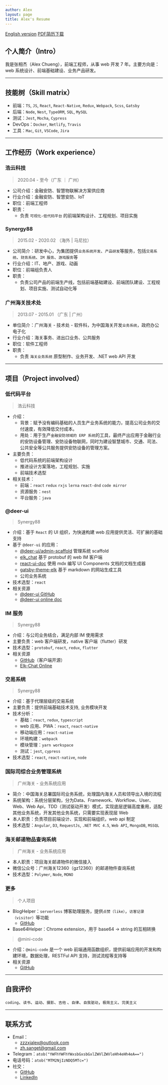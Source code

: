 ```yaml
---
author: Alex
layout: page
title: Alex's Resume
---
```


<escape>

  <div class="no-print simple-nav">
    <a href="/resume_en" class="mr20">English version</a>
    <a href="https://cdn.jsdelivr.net/gh/SANGET/resource@master/files/resume.pdf">PDF简历下载</a>
  </div>

</escape>

## 个人简介（Intro）

我是张相杰（Alex Chueng），前端工程师，从事 web 开发 7 年。主要方向是：web 系统设计、前端基础建设、业务产品研发。

------

## 技能树（Skill matrix）

- 前端：`TS`, `JS`, `React`, `React-Native`, `Redux`, `Webpack`, `Scss`, `Gatsby`
- 后端：`Node`, `Nest`, `TypeORM`, `SQL`, `MySQL`
- 测试：`Jest`, `Mocha`, `Cypress`
- DevOps：`Docker`, `Netlify`, `Travis`
- 工具：`Mac`, `Git`, `VSCode`, `Jira`

------

## 工作经历（Work experience）

### 浩云科技

> 2020.04 - 至今（广东 ｜ 广州）

- 公司介绍：金融安防、智慧物联解决方案供应商
- 行业介绍：金融安防、智慧安防、IoT
- 职位：前端工程师
- 职责：
  - 负责 `可视化-低代码平台` 的前端架构设计、工程规划、项目实施

### Synergy88

> 2015.02 - 2020.02 （海外 | 马尼拉）

- 公司简介：研发中心，为集团提供`业务系统开发`、`产品研发`等服务，包括`交易系统`、`财务系统`、`IM 服务`、`游戏服务`等
- 行业介绍：IT、地产、游戏、动画
- 职位：前端组负责人
- 职责：
  - 负责公司产品的前端生产线，包括前端基础建设、前端团队建设、工程规划、项目实施、测试自动化等

### 广州海关技术处

> 2013.07 - 2015.01 （广东 | 广州）

- 单位简介：广州海关 - 技术处 - 软件科，为中国海关开发`业务系统`，政府办公电子化
- 行业介绍：海关事务、进出口业务、公共服务
- 职位：软件工程师
- 职责：
  - 负责 `海关业务系统` 原型制作、业务开发、.NET web API 开发

------

## 项目（Project involved）

### 低代码平台

> 浩云科技

- 介绍：
  - 背景：赋予没有编码基础的人员生产业务系统的能力，提高公司业务的交付速度，有效降低交付成本。
  - 用处：用于生产`金融安防领域的 ERP 系统`的工具，最终产出应用于金融行业的安防设备管理、安防设备物联网，同时为建设智慧城市、交通、司法、公共安全等公共服务提供安防设备的管理方案。
- 主要负责：
  - 低代码系统的前端架构设计
  - 推进设计方案落地，工程规划、实施
  - 前端技术选型
- 相关技术：
  - 前端：`react` `redux` `rxjs` `lerna` `react-dnd` `code mirror`
  - 资源服务：`nest`
  - 平台服务：`java`

### @deer-ui

> Synergy88

- 介绍：基于 `React` 的 UI 组织，为快速构建 web 应用提供灵活、可扩展的基础支持
- 基于 `@deer-ui` 的应用：
  - [@deer-ui/admin-scaffold][scaffold-demo] 管理系统 scaffold
  - [elk_chat][elk-chat] 基于 protobuf 的 web IM 客户端
  - [react-ui-doc][react-ui-doc] 使用 mdx 编写 UI Components 文档的文档生成器
  - [gatsby-theme-elk][gatsby-theme-elk] 基于 markdown 的网站生成工具
  - 公司业务系统
- 技术选型：`react`
- 相关资源
  - [@deer-ui GitHub][deer-ui]
  - [@deer-ui online doc][ui-doc]

<!-- ### admin-scaffold

管理系统 scaffold -->

### IM 服务

> Synergy88

- 介绍：与公司业务结合，满足内部 IM 使用需求
- 主要负责：web 客户端研发，native 客户端（flutter）研发
- 技术选型：`protobuf`, `react`, `redux`, `flutter`
- 相关资源
  - [GitHub][elk-chat]（客户端开源）
  - [Elk-Chat Online][chat-online]

### 交易系统

> Synergy88

- 介绍：基于代理层级的交易系统
- 主要负责：提供前端基础技术支持, 业务模块开发
- 技术分析：
  - 基础：`react`, `redux`, `typescript`
  - web 应用、PWA：`react`, `react-native`
  - 移动端应用：`react-native`
  - 环境构建：`webpack`
  - 模块管理：`yarn workspace`
  - 测试：`jest`, `cypress`
- 技术选型：`react`, `react-native`, `node`

<!-- ### 餐饮配送平台

> Synergy88

- 介绍：本地餐饮配送服务平台。zan.com，服务已下线
- 主要负责：提供前端基础技术支持；业务模块开发；模块划分；协调设计、前端对接；协调前后端对；，开发任务分配与跟踪；代码审阅等
- 技术选型：`PWA`, `react + redux`, `admin-scaffold` -->

<!-- ### 前端资源发布系统

> Synergy88

- 介绍：用于管理公司所有产品的前端资源的部署流程
- 主要负责：项目负责人
- 动机：随着公司业务上升，为了更好地管理产品的前端发布流程而制作的
- 工作流程：本地构建 -> 登入发布系统 -> 上传 built package -> 发布 -> 应用通过 ssh 将资源推送到部署服务器，并备份原有资源
- 技术选型：`@deer-ui/admin-scaffold`, `@mini-code/web-server`, `lowDB` -->

### 国际司综合业务管理系统

> 广州海关 - 业务系统应用

- 简介：中国海关总署国际司业务系统，处理国内海关人员和领导出入境的流程
- 系统架构：系统分层架构，分为Data、Framework、Workflow、User、Web、Web Api，TDD（测试驱动开发）模式，实现底层逻辑高度重用，适配其他业务系统，开发其他业务系统，只需要实现表现层 Web
- 本人职责：负责项目前端设计、实现和前端组织，web api 制定
- 技术选型：`Angular`, `D3`, `RequestJs`, `.NET MVC 4.5`, `Web API`, `MongoDB`, `MSSQL`

### 海关邮递物品查询系统

> 广州海关 - 业务系统应用

- 本人职责：项目海关邮递物件的微信接入
- 微信公众号：广州海关12360（gz12360）的邮递物件查询系统
- 技术选型：`Polymer`, `Node`, `MONO`

### 更多

> 个人项目

- BlogHelper：`serverless` 博客助理服务，提供`点赞（like）`，`访客记录（visitor）`等功能
  - [GitHub](https://github.com/SANGET/blog-helper-serverless)
- Base64Helper：Chrome extension，用于 base64 -> string 的互相转换

> @mini-code

- 介绍：`@mini-code` 是一个 web 前端通用函数组织，提供前端应用的开发和构建环境，数据处理，RESTFul API 支持，测试流程等支持等
- 相关资源
  - [GitHub](https://github.com/minimal-studio)

------

## 自我评价

`coding`、`读书`、`运动`、`摄影`、`吉他` 、`自律`、`自我驱动`，`极简主义`、`完美主义`

------

## 联系方式

- Email：
  - <a href="mailto:zzzxjalex@outlook" target="_top">zzzxjalex@outlook.com</a>
  - <a href="mailto:zh.sanget@gmail.com" target="_top">zh.sanget@gmail.com</a>
- Telegram：`atob("YWFhYWFhYWxsbGxsbGxlZWVlZWVleHh4eHh4eA==")`
- 电话号码：`atob("MTM2NjIzNDQ5MTc=")`
- 社交：
  - [GitHub](https://github.com/SANGET)
  - [LinkedIn][linkedIn]

<!-- ## 教育

- 广东轻工职业技术学院 ~ 2013 -->

[request]: https://github.com/minimal-studio/request
[basic-helper]: https://github.com/minimal-studio/basic-helper
[deer-ui]: https://github.com/minimal-studio/deer-ui
[admin-scaffold]: https://github.com/minimal-studio/admin-scaffold
[admin-dashboard]: https://github.com/minimal-studio/admin-dashboard
[elk-chat]: https://github.com/elk-chat/elk_web
[chat-online]: https://chat.thinkmore.xyz/
[dashboard-doc]: https://admin.thinkmore.xyz/
[scaffold-demo]: https://scaffold.thinkmore.xyz/
[ui-doc]: https://ui.thinkmore.xyz/
[refactor-system]: https://thinkmore.xyz/%E9%87%8D%E6%9E%84%E9%A1%B9%E7%9B%AE(%E4%B8%80)
[react-ui-doc]: https://github.com/SANGET/react-ui-doc
[gatsby-theme-elk]: https://github.com/SANGET/react-ui-doc
[linkedIn]: https://www.linkedin.com/in/alex-zhang-391551191/

